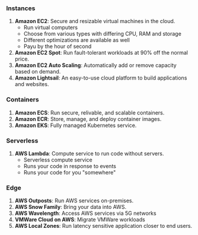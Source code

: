 ### Instances
1. **Amazon EC2**: Secure and resizable virtual machines in the cloud.
   * Run virtual computers
   * Choose from various types with differing CPU, RAM and storage
   * Different optimizations are available as well
   * Payu by the hour of second
2. **Amazon EC2 Spot**: Run fault-tolerant workloads at 90% off the normal price. 
3. **Amazon EC2 Auto Scaling**: Automatically add or remove capacity based on demand.
4. **Amazon Lightsail**: An easy-to-use cloud platform to build applications and websites.

### Containers
1. **Amazon ECS**: Run secure, relivable, and scalable containers.
2. **Amazon ECR**: Store, manage, and deploy container images.
3. **Amazon EKS**: Fully managed Kubernetes service.

### Serverless
1. **AWS Lambda**: Compute service to run code without servers.
   * Serverless compute service
   * Runs your code in response to events
   * Runs your code for you "somewhere"

### Edge
1. **AWS Outposts**: Run AWS services on-premises.
2. **AWS Snow Family**: Bring your data into AWS.
3. **AWS Wavelength**: Access AWS services via 5G networks
4. **VMWare Cloud on AWS**: Migrate VMWare workloads
5. **AWS Local Zones**: Run latency sensitive application closer to end users.